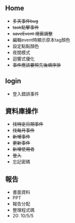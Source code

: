 ## Home
- ~~多天事件bug~~
- ~~task點擊事件~~
- ~~saveEvent 視窗調整~~
- 編輯event時顯示原本tag顏色
- 設定點點顏色
- 夜間模式
- 迴響式優化
- ~~事件應該要照先後順序排~~

## login
- 登入錯誤事件

## 資料庫操作
- ~~找特定日期事件~~
- ~~找每月事件~~
- ~~新增事件~~
- ~~更新事件~~
- ~~新增使用者~~
- ~~登入~~
- 忘記密碼

## 報告
- 書面資料
- PPT
- 報告分配
- 整理程式碼
- 20: 10/5/5
